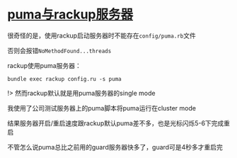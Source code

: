 # [puma与rackup服务器](/2019/12/puma_rackup.md)

很奇怪的是，使用rackup启动服务器时不能存在`config/puma.rb`文件

否则会报错`NoMethodFound...threads`

rackup使用puma服务器：

`bundle exec rackup config.ru -s puma`

!> 然而rackup默认就是用puma服务器的single mode

我使用了公司测试服务器上的puma脚本将puma运行在cluster mode

结果服务器开启/重启速度跟rackup默认puma差不多，也是光标闪烁5-6下完成重启

不管怎么说puma总比之前用的guard服务器快多了，guard可是4秒多才重启完
